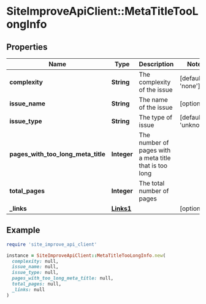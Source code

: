 # SiteImproveApiClient::MetaTitleTooLongInfo

## Properties

| Name | Type | Description | Notes |
| ---- | ---- | ----------- | ----- |
| **complexity** | **String** | The complexity of the issue | [default to &#39;none&#39;] |
| **issue_name** | **String** | The name of the issue | [optional] |
| **issue_type** | **String** | The type of issue | [default to &#39;unknown&#39;] |
| **pages_with_too_long_meta_title** | **Integer** | The number of pages with a meta title that is too long |  |
| **total_pages** | **Integer** | The total number of pages |  |
| **_links** | [**Links1**](Links1.md) |  | [optional] |

## Example

```ruby
require 'site_improve_api_client'

instance = SiteImproveApiClient::MetaTitleTooLongInfo.new(
  complexity: null,
  issue_name: null,
  issue_type: null,
  pages_with_too_long_meta_title: null,
  total_pages: null,
  _links: null
)
```

